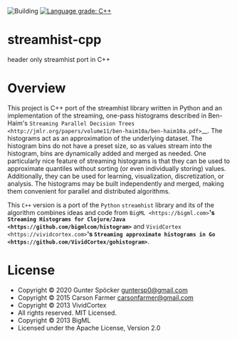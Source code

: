 ![Building](https://github.com/guntersp/streamhist-cpp/actions/workflows/build_cmake.yml/badge.svg)
[![Language grade: C++](https://img.shields.io/lgtm/grade/cpp/github/guntersp/streamhist-cpp)](https://lgtm.com/projects/g/guntersp/streamhist-cpp/context:cpp)

# streamhist-cpp
header only streamhist port in C++



Overview
========

This project is C++ port of the streamhist library written in Python and 
an implementation of the streaming, one-pass histograms
described in Ben-Haim's `Streaming Parallel Decision
Trees <http://jmlr.org/papers/volume11/ben-haim10a/ben-haim10a.pdf>`__.
The histograms act as an approximation of the underlying dataset. The
histogram bins do not have a preset size, so as values stream into the
histogram, bins are dynamically added and merged as needed. One
particularly nice feature of streaming histograms is that they can be
used to approximate quantiles without sorting (or even individually
storing) values. Additionally, they can be used for learning,
visualization, discretization, or analysis. The histograms may be built
independently and merged, making them convenient for parallel and
distributed algorithms.

This ``C++`` version is a port of the ``Python`` `streamhist` library and its of the algorithm combines ideas and code from
`BigML <https://bigml.com>`__'s `Streaming Histograms for
Clojure/Java <https://github.com/bigmlcom/histogram>`__ and
`VividCortex <https://vividcortex.com>`__'s `Streaming approximate
histograms in Go <https://github.com/VividCortex/gohistogram>`__.



License
=======

* Copyright © 2020 Gunter Spöcker guntersp0@gmail.com
* Copyright © 2015 Carson Farmer carsonfarmer@gmail.com
* Copyright © 2013 VividCortex
* All rights reserved. MIT Licensed.
* Copyright © 2013 BigML
* Licensed under the Apache License, Version 2.0


